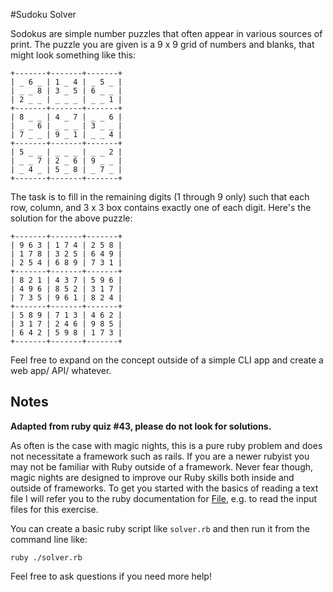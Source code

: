 #Sudoku Solver


Sodokus are simple number puzzles that often appear in various sources of print. The puzzle you are given is a 9 x 9 grid of numbers and blanks, that might look something like this:

```
+-------+-------+-------+
| _ 6 _ | 1 _ 4 | _ 5 _ |
| _ _ 8 | 3 _ 5 | 6 _ _ |
| 2 _ _ | _ _ _ | _ _ 1 |
+-------+-------+-------+
| 8 _ _ | 4 _ 7 | _ _ 6 |
| _ _ 6 | _ _ _ | 3 _ _ |
| 7 _ _ | 9 _ 1 | _ _ 4 |
+-------+-------+-------+
| 5 _ _ | _ _ _ | _ _ 2 |
| _ _ 7 | 2 _ 6 | 9 _ _ |
| _ 4 _ | 5 _ 8 | _ 7 _ |
+-------+-------+-------+
```

The task is to fill in the remaining digits (1 through 9 only) such that each row, column, and 3 x 3 box contains exactly one of each digit. Here's the solution for the above puzzle:

```
+-------+-------+-------+
| 9 6 3 | 1 7 4 | 2 5 8 |
| 1 7 8 | 3 2 5 | 6 4 9 |
| 2 5 4 | 6 8 9 | 7 3 1 |
+-------+-------+-------+
| 8 2 1 | 4 3 7 | 5 9 6 |
| 4 9 6 | 8 5 2 | 3 1 7 |
| 7 3 5 | 9 6 1 | 8 2 4 |
+-------+-------+-------+
| 5 8 9 | 7 1 3 | 4 6 2 |
| 3 1 7 | 2 4 6 | 9 8 5 |
| 6 4 2 | 5 9 8 | 1 7 3 |
+-------+-------+-------+
```

Feel free to expand on the concept outside of a simple CLI app and create a web
app/ API/ whatever.



## Notes

**Adapted from ruby quiz #43, please do not look for solutions.**

As often is the case with magic nights, this is a pure ruby problem and does not
necessitate a framework such as rails. If you are a newer rubyist you may not be
familiar with Ruby outside of a framework. Never fear though, magic nights are
designed to improve our Ruby skills both inside and outside of frameworks.
To get you started with the basics of reading a text file I will refer you to
the ruby documentation for [File][file-doc], e.g. to read the input files for
this exercise.

You can create a basic ruby script like `solver.rb` and then run it from the
command line like:

`ruby ./solver.rb`


Feel free to ask questions if you need more help!

[file-doc]: http://ruby-doc.org/core-2.2.0/File.html
